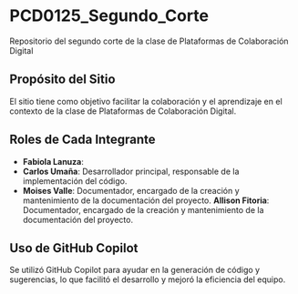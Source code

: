 # PCD0125_Segundo_Corte
Repositorio del segundo corte de la clase de Plataformas de Colaboración Digital
## Propósito del Sitio
El sitio tiene como objetivo facilitar la colaboración y el aprendizaje en el contexto de la clase de Plataformas de Colaboración Digital.

## Roles de Cada Integrante
- **Fabiola Lanuza**:
- **Carlos Umaña**: Desarrollador principal, responsable de la implementación del código.
- **Moises Valle**: Documentador, encargado de la creación y mantenimiento de la documentación del proyecto.
**Allison Fitoria**: Documentador, encargado de la creación y mantenimiento de la documentación del proyecto.



## Uso de GitHub Copilot
Se utilizó GitHub Copilot para ayudar en la generación de código y sugerencias, lo que facilitó el desarrollo y mejoró la eficiencia del equipo.